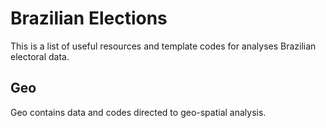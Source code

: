 # Brazilian Elections

This is a list of useful resources and template codes for analyses Brazilian electoral data. 

## Geo

Geo contains data and codes directed to geo-spatial analysis.

